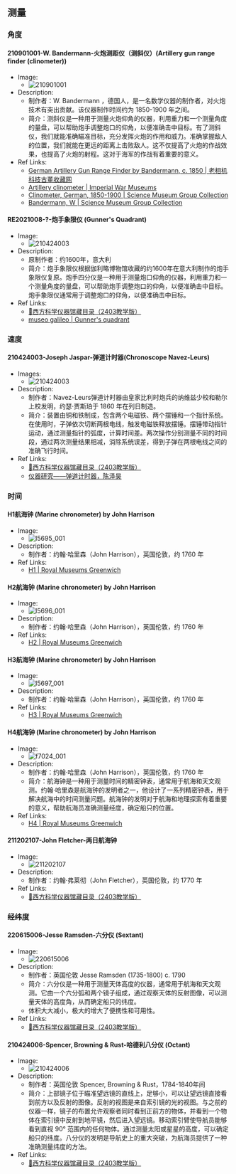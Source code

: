 ## 测量
### 角度
#### 210901001-W. Bandermann-火炮测距仪（测斜仪）(Artillery gun range finder (clinometer))
- Image:
    - ![210901001](https://wzr.notion.site/image/https%3A%2F%2Fs3-us-west-2.amazonaws.com%2Fsecure.notion-static.com%2Fe431eb97-81c3-4578-8c14-66cee02538a4%2F21090101.jpg-2022-02-27-23-30-19-495.jpg?table=block&id=797ab8a2-5f51-4a67-bb1b-6914d941ce89&spaceId=56250857-01d1-462f-9a05-ce068f469e14&width=2000&userId=&cache=v2)
- Description:
    - 制作者：W. Bandermann ，德国人，是一名数学仪器的制作者，对火炮技术有突出贡献。该仪器制作时间约为 1850-1900 年之间。
    - 简介：测斜仪是一种用于测量火炮仰角的仪器，利用重力和一个测量角度的量盘，可以帮助炮手调整炮口的仰角，以便准确击中目标。有了测斜仪，我们就能准确瞄准目标，充分发挥火炮的作用和威力。准确掌握敌人的位置，我们就能在更远的距离上击败敌人。这不仅提高了火炮的作战效果，也提高了火炮的射程。这对于海军的作战有着重要的意义。
- Ref Links:
    - [German Artillery Gun Range Finder by Bandermann, c. 1850 | 老相机科技古董收藏网](https://laoxiangji.com/product-view-id-50652.html)
    - [Artillery clinometer | Imperial War Museums](https://www.iwm.org.uk/collections/item/object/30025312)
    - [Clinometer, German, 1850-1900 | Science Museum Group Collection](https://collection.sciencemuseumgroup.org.uk/objects/co52895/clinometer-german-1850-1900-clinometer)
    - [Bandermann, W | Science Museum Group Collection](https://collection.sciencemuseumgroup.org.uk/people/cp104866/w-bandermann)
#### RE2021008-?-炮手象限仪 (Gunner's Quadrant)
- Image:
    - ![210424003](https://wzr.notion.site/image/https%3A%2F%2Fprod-files-secure.s3.us-west-2.amazonaws.com%2F56250857-01d1-462f-9a05-ce068f469e14%2F9d815f88-2861-44ed-8b8d-ab158bf18933%2F%25E5%259B%25BE%25E7%2589%258796.jpg?table=block&id=8cfc8cb6-abd8-44c8-9801-d163813a79b1&spaceId=56250857-01d1-462f-9a05-ce068f469e14&width=2000&userId=&cache=v2)
- Description:
    - 原制作者：约1600年，意大利
    - 简介：炮手象限仪根据伽利略博物馆收藏的约1600年在意大利制作的炮手象限仪复原。炮手四分仪是一种用于测量炮口仰角的仪器，利用重力和一个测量角度的量盘，可以帮助炮手调整炮口的仰角，以便准确击中目标。炮手象限仪通常用于调整炮口的仰角，以便准确击中目标。
- Ref Links:
    - [🔬西方科学仪器馆藏目录（2403教学版）](https://wzr.notion.site/RE2021008-5fa4fea3e3f24ac28e575ae11ba5bacc)
    - [museo galileo | Gunner's quadrant
](https://catalogue.museogalileo.it/object/GunnersQuadrant.html)
### 速度
#### 210424003-Joseph Jaspar-弹道计时器(Chronoscope Navez-Leurs)
- Images:
    - ![210424003](https://wzr.notion.site/image/https%3A%2F%2Fprod-files-secure.s3.us-west-2.amazonaws.com%2F56250857-01d1-462f-9a05-ce068f469e14%2F9d815f88-2861-44ed-8b8d-ab158bf18933%2F%25E5%259B%25BE%25E7%2589%258796.jpg?table=block&id=8cfc8cb6-abd8-44c8-9801-d163813a79b1&spaceId=56250857-01d1-462f-9a05-ce068f469e14&width=2000&userId=&cache=v2)
- Description:
    - 制作者：Navez-Leurs弹道计时器由皇家比利时炮兵的纳维兹少校和勒尔上校发明，约瑟·贾斯珀于 1860 年在列日制造。
    - 简介：装置由铜和铁制成，包含两个电磁铁、两个摆锤和一个指针系统。在使用时，子弹依次切断两根电线，触发电磁铁释放摆锤。摆锤带动指针运动，通过测量指针的弧度，计算时间差。两次操作分别测量不同的时间段，通过两次测量结果相减，消除系统误差，得到子弹在两根电线之间的准确飞行时间。
- Ref Links:
    - [🔬西方科学仪器馆藏目录（2403教学版）](https://wzr.notion.site/210424003-8cfc8cb6abd844c89801d163813a79b1)
    - [仪器研究——弹道计时器，陈泽昊]()
### 时间
#### H1航海钟 (Marine chronometer) by John Harrison
- Image:
    - ![l5695_001](https://collections.rmg.co.uk/media/714/547/l5695_001.jpg)
- Description:
    - 制作者：约翰·哈里森（John Harrison），英国伦敦，约 1760 年
- Ref Links:
    - [H1 | Royal Museums Greenwich](https://www.rmg.co.uk/collections/objects/rmgc-object-79139)
#### H2航海钟 (Marine chronometer) by John Harrison
- Image:
    - ![l5696_001](https://collections.rmg.co.uk/media/714/607/l5696_001.jpg)
- Description:
    - 制作者：约翰·哈里森（John Harrison），英国伦敦，约 1760 年
- Ref Links:
    - [H2 | Royal Museums Greenwich](https://www.rmg.co.uk/collections/objects/rmgc-object-79140)
#### H3航海钟 (Marine chronometer) by John Harrison
- Image:
    - ![l5697_001](https://collections.rmg.co.uk/media/714/664/l5697_001.jpg)
- Description:
    - 制作者：约翰·哈里森（John Harrison），英国伦敦，约 1760 年
- Ref Links:
    - [H3 | Royal Museums Greenwich](https://www.rmg.co.uk/collections/objects/rmgc-object-79141)
#### H4航海钟 (Marine chronometer) by John Harrison
- Image:
    - ![f7024_001](https://collections.rmg.co.uk/media/450/724/f7024_001.jpg)
- Description:
    - 制作者：约翰·哈里森（John Harrison），英国伦敦，约 1760 年
    - 简介：航海钟是一种用于测量时间的精密钟表，通常用于航海和天文观测。约翰·哈里森是航海钟的发明者之一，他设计了一系列精密钟表，用于解决航海中的时间测量问题。航海钟的发明对于航海和地理探索有着重要的意义，帮助航海员准确测量经度，确定船只的位置。
- Ref Links:
    - [H4 | Royal Museums Greenwich](https://www.rmg.co.uk/collections/objects/rmgc-object-79142)
#### 211202107-John Fletcher-两日航海钟
- Image:
    - ![211202107](https://wzr.notion.site/image/https%3A%2F%2Fprod-files-secure.s3.us-west-2.amazonaws.com%2F56250857-01d1-462f-9a05-ce068f469e14%2Ffb36d95b-9553-4995-854f-03d99a6ce57d%2F%25E5%259B%25BE%25E7%2589%258771.jpg?table=block&id=2933c60f-16e7-4078-996e-0f95a4632f79&spaceId=56250857-01d1-462f-9a05-ce068f469e14&width=2000&userId=&cache=v2)
- Description:
    - 制作者：约翰·弗莱彻（John Fletcher），英国伦敦，约 1770 年
- Ref Links:
    - [🔬西方科学仪器馆藏目录（2403教学版）](https://wzr.notion.site/211202107-2933c60f16e74078996e0f95a4632f79)

### 经纬度
#### 220615006-Jesse Ramsden-六分仪 (Sextant)
- Image:
    - ![220615006](https://wzr.notion.site/image/https%3A%2F%2Fs3-us-west-2.amazonaws.com%2Fsecure.notion-static.com%2Fdfb086c9-5798-4ee4-97ec-d9f45bd4edc0%2F%25E5%259B%25BE%25E7%2589%258763.jpg?table=block&id=43d8167b-66f8-4ebe-8b16-1f7493cfae75&spaceId=56250857-01d1-462f-9a05-ce068f469e14&width=2000&userId=&cache=v2)
- Description:
    - 制作者：英国伦敦 Jesse Ramsden (1735-1800) c. 1790
    - 简介：六分仪是一种用于测量天体高度的仪器，通常用于航海和天文观测。它由一个六分弧和两个镜子组成，通过观察天体的反射图像，可以测量天体的高度角，从而确定船只的纬度。
    - 体积大大减小，极大的增大了便携性和可用性。
- Ref Links:
    - [🔬西方科学仪器馆藏目录（2403教学版）](https://wzr.notion.site/220615006-43d8167b66f84ebe8b161f7493cfae75)
#### 210424006-Spencer, Browning & Rust-哈德利八分仪 (Octant)
- Image:
    - ![210424006](https://wzr.notion.site/image/https%3A%2F%2Fprod-files-secure.s3.us-west-2.amazonaws.com%2F56250857-01d1-462f-9a05-ce068f469e14%2Fb86539b7-5e5b-4ca7-8c0d-2ef946139168%2F%25E5%259B%25BE%25E7%2589%258795.jpg?table=block&id=21a2d4e1-eff3-4853-9119-4716471dae30&spaceId=56250857-01d1-462f-9a05-ce068f469e14&width=2000&userId=&cache=v2)
- Description:
    - 制作者：英国伦敦 Spencer, Browning & Rust，1784-1840年间
    - 简介：上部镜子位于瞄准望远镜的直线上，足够小，可以让望远镜直接看到前方以及反射的图像。反射的视图是来自索引镜的光的视图。与之前的仪器一样，镜子的布置允许观察者同时看到正前方的物体，并看到一个物体在索引镜中反射到地平镜，然后进入望远镜。移动索引臂使导航员能够看到直视 90° 范围内的任何物体。通过测量太阳或星星的高度，可以确定船只的纬度。八分仪的发明是导航史上的重大突破，为航海员提供了一种准确测量纬度的方法。
- Ref Links:
    - [🔬西方科学仪器馆藏目录（2403教学版）](https://wzr.notion.site/210424006-21a2d4e1eff3485391194716471dae30)
